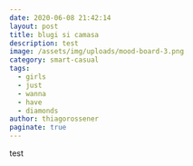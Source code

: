 ```yaml
---
date: 2020-06-08 21:42:14
layout: post
title: blugi si camasa
description: test
image: /assets/img/uploads/mood-board-3.png
category: smart-casual
tags:
  - girls
  - just
  - wanna
  - have
  - diamonds
author: thiagorossener
paginate: true
---
```

test